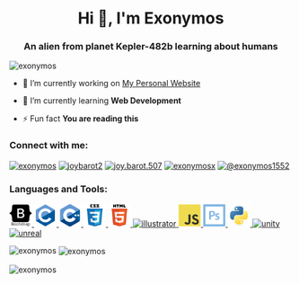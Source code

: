 <h1 align="center">Hi 👋, I'm Exonymos</h1>
<h3 align="center">An alien from planet Kepler-482b learning about humans</h3>

<p align="left"> <img src="https://komarev.com/ghpvc/?username=exonymos&label=Profile%20views&color=0e75b6&style=flat" alt="exonymos" /> </p>

- 🔭 I’m currently working on [My Personal Website](https://exonymos.github.io/)

- 🌱 I’m currently learning **Web Development**

- ⚡ Fun fact **You are reading this**

<h3 align="left">Connect with me:</h3>
<p align="left">
<a href="https://codepen.io/exonymos" target="blank"><img align="center" src="https://raw.githubusercontent.com/rahuldkjain/github-profile-readme-generator/master/src/images/icons/Social/codepen.svg" alt="exonymos" height="30" width="40" /></a>
<a href="https://twitter.com/joybarot2" target="blank"><img align="center" src="https://raw.githubusercontent.com/rahuldkjain/github-profile-readme-generator/master/src/images/icons/Social/twitter.svg" alt="joybarot2" height="30" width="40" /></a>
<a href="https://fb.com/joy.barot.507" target="blank"><img align="center" src="https://raw.githubusercontent.com/rahuldkjain/github-profile-readme-generator/master/src/images/icons/Social/facebook.svg" alt="joy.barot.507" height="30" width="40" /></a>
<a href="https://instagram.com/exonymosx" target="blank"><img align="center" src="https://raw.githubusercontent.com/rahuldkjain/github-profile-readme-generator/master/src/images/icons/Social/instagram.svg" alt="exonymosx" height="30" width="40" /></a>
<a href="https://www.youtube.com/c/@exonymos1552" target="blank"><img align="center" src="https://raw.githubusercontent.com/rahuldkjain/github-profile-readme-generator/master/src/images/icons/Social/youtube.svg" alt="@exonymos1552" height="30" width="40" /></a>
</p>

<h3 align="left">Languages and Tools:</h3>
<p align="left"> <a href="https://getbootstrap.com" target="_blank" rel="noreferrer"> <img src="https://raw.githubusercontent.com/devicons/devicon/master/icons/bootstrap/bootstrap-plain-wordmark.svg" alt="bootstrap" width="40" height="40"/> </a> <a href="https://www.cprogramming.com/" target="_blank" rel="noreferrer"> <img src="https://raw.githubusercontent.com/devicons/devicon/master/icons/c/c-original.svg" alt="c" width="40" height="40"/> </a> <a href="https://www.w3schools.com/cpp/" target="_blank" rel="noreferrer"> <img src="https://raw.githubusercontent.com/devicons/devicon/master/icons/cplusplus/cplusplus-original.svg" alt="cplusplus" width="40" height="40"/> </a> <a href="https://www.w3schools.com/css/" target="_blank" rel="noreferrer"> <img src="https://raw.githubusercontent.com/devicons/devicon/master/icons/css3/css3-original-wordmark.svg" alt="css3" width="40" height="40"/> </a> <a href="https://www.w3.org/html/" target="_blank" rel="noreferrer"> <img src="https://raw.githubusercontent.com/devicons/devicon/master/icons/html5/html5-original-wordmark.svg" alt="html5" width="40" height="40"/> </a> <a href="https://www.adobe.com/in/products/illustrator.html" target="_blank" rel="noreferrer"> <img src="https://www.vectorlogo.zone/logos/adobe_illustrator/adobe_illustrator-icon.svg" alt="illustrator" width="40" height="40"/> </a> <a href="https://developer.mozilla.org/en-US/docs/Web/JavaScript" target="_blank" rel="noreferrer"> <img src="https://raw.githubusercontent.com/devicons/devicon/master/icons/javascript/javascript-original.svg" alt="javascript" width="40" height="40"/> </a> <a href="https://www.photoshop.com/en" target="_blank" rel="noreferrer"> <img src="https://raw.githubusercontent.com/devicons/devicon/master/icons/photoshop/photoshop-line.svg" alt="photoshop" width="40" height="40"/> </a> <a href="https://www.python.org" target="_blank" rel="noreferrer"> <img src="https://raw.githubusercontent.com/devicons/devicon/master/icons/python/python-original.svg" alt="python" width="40" height="40"/> </a> <a href="https://unity.com/" target="_blank" rel="noreferrer"> <img src="https://www.vectorlogo.zone/logos/unity3d/unity3d-icon.svg" alt="unity" width="40" height="40"/> </a> <a href="https://unrealengine.com/" target="_blank" rel="noreferrer"> <img src="https://raw.githubusercontent.com/kenangundogan/fontisto/036b7eca71aab1bef8e6a0518f7329f13ed62f6b/icons/svg/brand/unreal-engine.svg" alt="unreal" width="40" height="40"/> </a> </p>

<p><img align="left" src="https://github-readme-stats.vercel.app/api/top-langs?username=exonymos&show_icons=true&theme=dracula&title_color=00ffff&text_color=00d7d7&bg_color=ffffff&hide_border=true&locale=en&layout=compact" alt="exonymos" /></p>

<p>&nbsp;<img align="center" src="https://github-readme-stats.vercel.app/api?username=exonymos&show_icons=true&theme=dracula&title_color=00ffff&text_color=00d7d7&bg_color=ffffff&hide_border=true&locale=en" alt="exonymos" /></p>

<p><img align="center" src="https://github-readme-streak-stats.herokuapp.com/?user=exonymos&theme=default" alt="exonymos" /></p>

